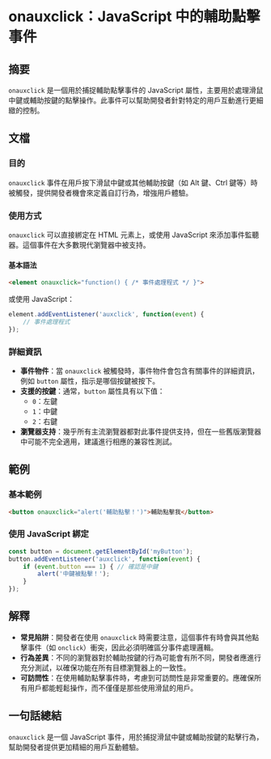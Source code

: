 <!--
Meta Description: # onauxclick：JavaScript 中的輔助點擊事件 ## 摘要 `onauxclick` 是一個用於捕捉輔助點擊事件的 JavaScript 屬性，主要用於處理滑鼠中鍵或輔助按鍵的點擊操作。此事件可以幫助開發者針對特定的用戶互動進行更細緻的控制。 ## 文檔 ### 目的 `onaux...
Meta Keywords: onauxclick, javascript, button, html, function
-->

# onauxclick：JavaScript 中的輔助點擊事件

## 摘要
`onauxclick` 是一個用於捕捉輔助點擊事件的 JavaScript 屬性，主要用於處理滑鼠中鍵或輔助按鍵的點擊操作。此事件可以幫助開發者針對特定的用戶互動進行更細緻的控制。

## 文檔
### 目的
`onauxclick` 事件在用戶按下滑鼠中鍵或其他輔助按鍵（如 Alt 鍵、Ctrl 鍵等）時被觸發，提供開發者機會來定義自訂行為，增強用戶體驗。

### 使用方式
`onauxclick` 可以直接綁定在 HTML 元素上，或使用 JavaScript 來添加事件監聽器。這個事件在大多數現代瀏覽器中被支持。

#### 基本語法
```html
<element onauxclick="function() { /* 事件處理程式 */ }">
```

或使用 JavaScript：
```javascript
element.addEventListener('auxclick', function(event) {
    // 事件處理程式
});
```

### 詳細資訊
- **事件物件**：當 `onauxclick` 被觸發時，事件物件會包含有關事件的詳細資訊，例如 `button` 屬性，指示是哪個按鍵被按下。
- **支援的按鍵**：通常，`button` 屬性具有以下值：
  - `0`：左鍵
  - `1`：中鍵
  - `2`：右鍵
- **瀏覽器支持**：幾乎所有主流瀏覽器都對此事件提供支持，但在一些舊版瀏覽器中可能不完全適用，建議進行相應的兼容性測試。

## 範例
### 基本範例
```html
<button onauxclick="alert('輔助點擊！')">輔助點擊我</button>
```

### 使用 JavaScript 綁定
```javascript
const button = document.getElementById('myButton');
button.addEventListener('auxclick', function(event) {
    if (event.button === 1) { // 確認是中鍵
        alert('中鍵被點擊！');
    }
});
```

## 解釋
- **常見陷阱**：開發者在使用 `onauxclick` 時需要注意，這個事件有時會與其他點擊事件（如 `onclick`）衝突，因此必須明確區分事件處理邏輯。
- **行為差異**：不同的瀏覽器對於輔助按鍵的行為可能會有所不同，開發者應進行充分測試，以確保功能在所有目標瀏覽器上的一致性。
- **可訪問性**：在使用輔助點擊事件時，考慮到可訪問性是非常重要的。應確保所有用戶都能輕鬆操作，而不僅僅是那些使用滑鼠的用戶。

## 一句話總結
`onauxclick` 是一個 JavaScript 事件，用於捕捉滑鼠中鍵或輔助按鍵的點擊行為，幫助開發者提供更加精細的用戶互動體驗。